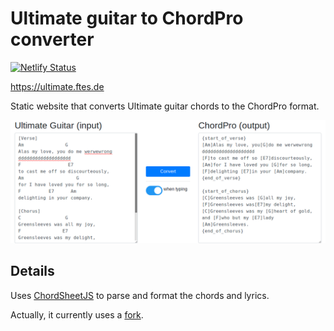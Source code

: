 # Ultimate guitar to ChordPro converter

[![Netlify Status](https://api.netlify.com/api/v1/badges/3f239499-a02a-44d7-a5de-3b687bd98718/deploy-status)](https://app.netlify.com/sites/ultimate-to-chordpro/deploys)

https://ultimate.ftes.de

Static website that converts Ultimate guitar chords to the ChordPro format.

![Screenshot](./docs/screenshot.png)

## Details

Uses [ChordSheetJS](https://github.com/martijnversluis/ChordSheetJS) to parse and format the chords and lyrics.

Actually, it currently uses a [fork](https://github.com/martijnversluis/ChordSheetJS/pull/101).
